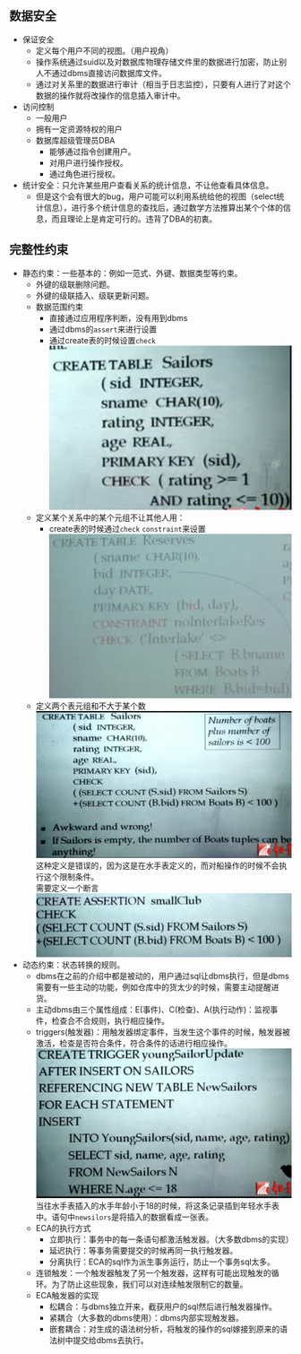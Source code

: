 ## 数据安全
- 保证安全
  - 定义每个用户不同的视图。（用户视角）
  - 操作系统通过suid以及对数据库物理存储文件里的数据进行加密，防止别人不通过dbms直接访问数据库文件。
  - 通过对关系里的数据进行审计（相当于日志监控），只要有人进行了对这个数据的操作就将改操作的信息插入审计中。
- 访问控制
  - 一般用户
  - 拥有一定资源特权的用户
  - 数据库超级管理员DBA
    - 能够通过指令创建用户。
    - 对用户进行操作授权。
    - 通过角色进行授权。
- 统计安全：只允许某些用户查看关系的统计信息，不让他查看具体信息。
  - 但是这个会有很大的bug，用户可能可以利用系统给他的视图（select统计信息），进行多个统计信息的查找后，通过数学方法推算出某个个体的信息，而且理论上是肯定可行的。违背了DBA的初衷。

## 完整性约束
- 静态约束：一些基本的：例如一范式、外键、数据类型等约束。
  - 外键的级联删除问题。
  - 外键的级联插入、级联更新问题。
  - 数据范围约束
    - 直接通过应用程序判断，没有用到dbms
    - 通过dbms的`assert`来进行设置
    - 通过create表的时候设置`check`
        ![](/截图/截屏2020-03-2209.51.03.png)
  - 定义某个关系中的某个元组不让其他人用：
    - create表的时候通过`check` `constraint`来设置
        ![](/截图/截屏2020-03-2209.51.46.png)
  - 定义两个表元组和不大于某个数
    ![](/截图/截屏2020-03-2210.13.11.png)
    这种定义是错误的，因为这是在水手表定义的，而对船操作的时候不会执行这个限制条件。<br>需要定义一个断言
    ![](/截图/截屏2020-03-2210.15.37.png)
- 动态约束：状态转换的规则。
  - dbms在之前的介绍中都是被动的，用户通过sql让dbms执行，但是dbms需要有一些主动的功能，例如仓库中的货太少的时候，需要主动提醒进货。
  - 主动dbms由三个属性组成：E(事件)、C(检查)、A(执行动作)：监视事件，检查合不合规则，执行相应操作。
  - triggers(触发器)：用触发器绑定事件，当发生这个事件的时候，触发器被激活，检查是否符合条件，符合条件的话进行相应操作。
    ![](/截图/截屏2020-03-2210.31.31.png)
    当往水手表插入的水手年龄小于18的时候，将这条记录插到年轻水手表中。语句中`newsilors`是将插入的数据看成一张表。
  - ECA的执行方式
    - 立即执行：事务中的每一条语句都激活触发器。（大多数dbms的实现）
    - 延迟执行：等事务需要提交的时候再同一执行触发器。
    - 分离执行：ECA的sql作为派生事务运行，防止一个事务sql太多。
  - 连锁触发：一个触发器触发了另一个触发器，这样有可能出现触发的循环。为了防止这些现象，我们可以对连续触发限制它的数量。
  - ECA触发器的实现
    - 松耦合：与dbms独立开来，截获用户的sql然后进行触发器操作。
    - 紧耦合（大多数的dbms使用）：dbms内部实现触发器。
    - 嵌套耦合：对生成的语法树分析，将触发的操作的sql嫁接到原来的语法树中提交给dbms去执行。